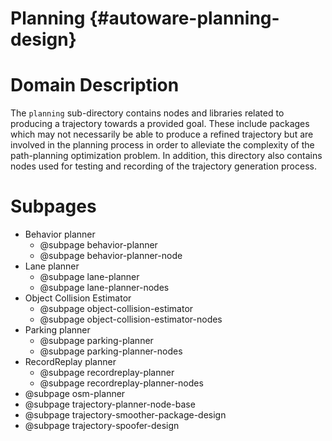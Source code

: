 Planning {#autoware-planning-design}
========

# Domain Description

The `planning` sub-directory contains nodes and libraries related to producing a trajectory 
towards a provided goal. 
These include packages which may not necessarily be able to produce a refined trajectory but 
are involved in the planning process in order to alleviate the complexity of the path-planning 
optimization problem. 
In addition, this directory also contains nodes used for testing and recording of the trajectory 
generation process.

# Subpages

- Behavior planner
  - @subpage behavior-planner
  - @subpage behavior-planner-node
- Lane planner
  - @subpage lane-planner
  - @subpage lane-planner-nodes
- Object Collision Estimator
  - @subpage object-collision-estimator
  - @subpage object-collision-estimator-nodes
- Parking planner
  - @subpage parking-planner
  - @subpage parking-planner-nodes
- RecordReplay planner
  - @subpage recordreplay-planner
  - @subpage recordreplay-planner-nodes
- @subpage osm-planner
- @subpage trajectory-planner-node-base
- @subpage trajectory-smoother-package-design
- @subpage trajectory-spoofer-design
